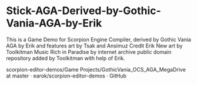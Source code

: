 # Stick-AGA-Derived-by-Gothic-Vania-AGA-by-Erik
This is a Game Demo for Scorpion Engine Compiler, derived by Gothic Vania AGA by Erik and features art by Tsak and Ansimuz
Credit
Erik
New art by Toolkitman
Music Rich in Paradise by internet archive public domain repository added by Toolkitman with help of Erik.

scorpion-editor-demos/Game Projects/GothicVania_OCS_AGA_MegaDrive at master · earok/scorpion-editor-demos · GitHub
